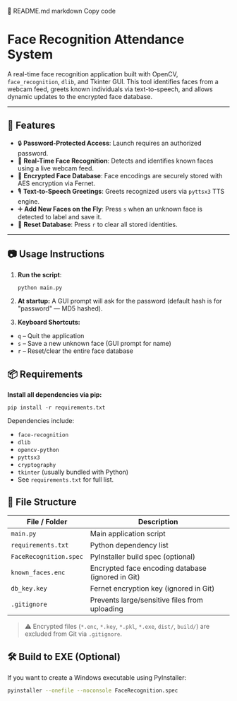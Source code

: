 📄 README.md
markdown
Copy code
# Face Recognition Attendance System

A real-time face recognition application built with OpenCV, `face_recognition`, `dlib`, and Tkinter GUI. This tool identifies faces from a webcam feed, greets known individuals via text-to-speech, and allows dynamic updates to the encrypted face database.

---

## 🚀 Features

- 🔒 **Password-Protected Access**: Launch requires an authorized password.
- 🧠 **Real-Time Face Recognition**: Detects and identifies known faces using a live webcam feed.
- 🔐 **Encrypted Face Database**: Face encodings are securely stored with AES encryption via Fernet.
- 🎙️ **Text-to-Speech Greetings**: Greets recognized users via `pyttsx3` TTS engine.
- ➕ **Add New Faces on the Fly**: Press `s` when an unknown face is detected to label and save it.
- 🔄 **Reset Database**: Press `r` to clear all stored identities.

---

## 📷 Usage Instructions

1. **Run the script**:

   ```bash
   python main.py
   ```
2. **At startup:**
    A GUI prompt will ask for the password (default hash is for "password" — MD5 hashed).
3. **Keyboard Shortcuts:**

- `q` – Quit the application  
- `s` – Save a new unknown face (GUI prompt for name)  
- `r` – Reset/clear the entire face database



## 📦 Requirements
**Install all dependencies via pip:**
   ```
pip install -r requirements.txt
```


Dependencies include:

- `face-recognition`
- `dlib`
- `opencv-python`
- `pyttsx3`
- `cryptography`
- `tkinter` (usually bundled with Python)
- See `requirements.txt` for full list.
## 💾 File Structure

| File / Folder         | Description                                      |
|-----------------------|--------------------------------------------------|
| `main.py`             | Main application script                          |
| `requirements.txt`    | Python dependency list                           |
| `FaceRecognition.spec`| PyInstaller build spec (optional)                |
| `known_faces.enc`     | Encrypted face encoding database (ignored in Git)|
| `db_key.key`          | Fernet encryption key (ignored in Git)           |
| `.gitignore`          | Prevents large/sensitive files from uploading    |

> ⚠️ Encrypted files (`*.enc`, `*.key`, `*.pkl`, `*.exe`, `dist/`, `build/`) are excluded from Git via `.gitignore`.


## 🛠️ Build to EXE (Optional)

If you want to create a Windows executable using PyInstaller:

```bash
pyinstaller --onefile --noconsole FaceRecognition.spec
```

   
   
